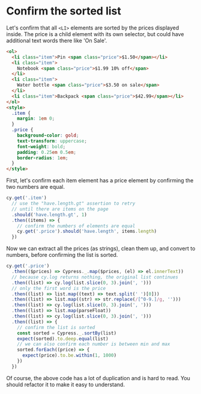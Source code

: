 # Confirm the sorted list

Let's confirm that all `<LI>` elements are sorted by the prices displayed inside. The price is a child element with its own selector, but could have additional text words there like 'On Sale'.

<!-- fiddle Confirm the sorted list -->

```html
<ol>
  <li class="item">Pin <span class="price">$1.50</span></li>
  <li class="item">
    Notebook <span class="price">$1.99 10% off</span>
  </li>
  <li class="item">
    Water bottle <span class="price">$3.50 on sale</span>
  </li>
  <li class="item">Backpack <span class="price">$42.99</span></li>
</ol>
<style>
  .item {
    margin: 1em 0;
  }
  .price {
    background-color: gold;
    text-transform: uppercase;
    font-weight: bold;
    padding: 0.25em 0.5em;
    border-radius: 1em;
  }
</style>
```

First, let's confirm each item element has a price element by confirming the two numbers are equal.

```js
cy.get('.item')
  // use the "have.length.gt" assertion to retry
  // until there are items on the page
  .should('have.length.gt', 1)
  .then((items) => {
    // confirm the numbers of elements are equal
    cy.get('.price').should('have.length', items.length)
  })
```

Now we can extract all the prices (as strings), clean them up, and convert to numbers, before confirming the list is sorted.

```js
cy.get('.price')
  .then(($prices) => Cypress._.map($prices, (el) => el.innerText))
  // because cy.log returns nothing, the original list continues
  .then((list) => cy.log(list.slice(0, 3).join(', ')))
  // only the first word is the price
  .then((list) => list.map((text) => text.split(' ')[0]))
  .then((list) => list.map((str) => str.replace(/[^0-9.]/g, '')))
  .then((list) => cy.log(list.slice(0, 3).join(', ')))
  .then((list) => list.map(parseFloat))
  .then((list) => cy.log(list.slice(0, 3).join(', ')))
  .then((list) => {
    // confirm the list is sorted
    const sorted = Cypress._.sortBy(list)
    expect(sorted).to.deep.equal(list)
    // we can also confirm each number is between min and max
    sorted.forEach((price) => {
      expect(price).to.be.within(1, 1000)
    })
  })
```

Of course, the above code has a lot of duplication and is hard to read. You should refactor it to make it easy to understand.

<!-- fiddle.end -->
